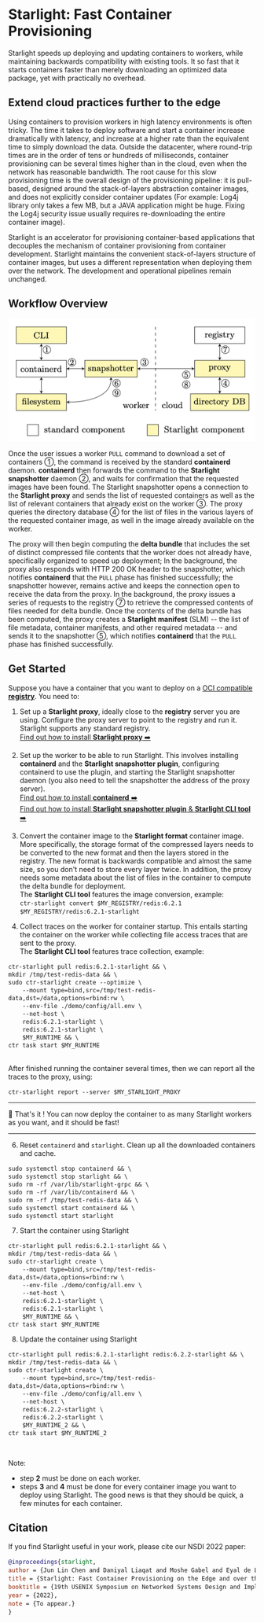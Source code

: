 # Starlight: Fast Container Provisioning
Starlight speeds up deploying and updating containers to workers, 
while maintaining backwards compatibility with existing tools.
It so fast that it starts containers faster than merely downloading an optimized data package, 
yet with practically no overhead.

## Extend cloud practices further to the edge
Using containers to provision workers in high latency environments is often tricky.
The time it takes to deploy software and start a container increase dramatically with latency, 
and increase at a higher rate than the equivalent time to simply download the data.
Outside the datacenter, where round-trip times are in the order of tens or hundreds of milliseconds, 
container provisioning can be several times higher than in the cloud, even when the network has reasonable bandwidth.
The root cause for this slow provisioning time is the overall design of the provisioning pipeline: 
it is pull-based, designed around the stack-of-layers abstraction container images, 
and does not explicitly consider container updates 
(For example: Log4j library only takes a few MB, 
but a JAVA application might be huge. 
Fixing the Log4j security issue usually requires re-downloading the entire container image). 

Starlight is an accelerator for provisioning container-based applications that 
decouples the mechanism of container provisioning from container development.
Starlight maintains the convenient stack-of-layers structure of container images, 
but uses a different representation when deploying them over the network.
The development and operational pipelines remain unchanged.

## Workflow Overview

![starlight-workflow](docs/starlight-workflow.png)

Once the user issues a worker `PULL` command to download a set of containers ①,
the command is received by the standard **containerd** daemon.
**containerd** then forwards the command to the **Starlight snapshotter** daemon ②, 
and waits for confirmation that the requested images have been found.
The Starlight snapshotter opens a connection to the **Starlight proxy** 
and sends the list of requested containers as well as the list of relevant containers that already exist on the worker ③. 
The proxy queries the directory database ④ for the list of files in the various layers of the 
requested container image, as well in the image already available on the worker.

The proxy will then begin computing the **delta bundle** that includes the set of distinct compressed file contents that the worker does not already have, specifically organized to speed up deployment;
In the background, the proxy also responds with HTTP 200 OK header to the snapshotter, which notifies **containerd** that the `PULL` phase has finished successfully; the snapshotter however, remains active and keeps the connection open to receive the data from the proxy.
In the background, the proxy issues a series of requests to the registry ⑦ to retrieve the compressed contents of files needed for delta bundle.
Once the contents of the delta bundle has been computed, the proxy creates a **Starlight manifest** (SLM) -- the list of file metadata, container manifests, and other required metadata -- and sends it to the snapshotter ⑤,
which notifies **containerd** that the `PULL` phase has finished successfully.

## Get Started

Suppose you have a container that you want to deploy 
on a [OCI compatible **registry**](https://github.com/distribution/distribution).
You need to:

1) Set up a **Starlight proxy**, 
ideally close to the **registry** server you are using. Configure the proxy server to point to the registry and run it.
Starlight supports any standard registry.
<br>[Find out how to install **Starlight proxy** ➡️](https://github.com/mc256/starlight/blob/master/docs/starlight-proxy.md) 


2) Set up the worker to be able to run Starlight. 
This involves 
installing **containerd** and the **Starlight snapshotter plugin**, 
configuring containerd to use the plugin, 
and starting the Starlight snapshotter daemon
(you also need to tell the snapshotter the address of the proxy server).
<br>[Find out how to install **containerd** ➡️](https://containerd.io/downloads/)
<br>[Find out how to install **Starlight snapshotter plugin** & **Starlight CLI tool** ➡️](https://github.com/mc256/starlight/blob/master/docs/starlight-snapshotter-cli.md)


4) Convert the container image to the **Starlight format** container image.
More specifically, the storage format of the compressed layers needs to be converted to the new format 
and then the layers stored in the registry. 
The new format is backwards compatible and almost the same size, 
so you don't need to store every layer twice.
In addition, the proxy needs some metadata about the list of files in the container to compute the delta bundle for deployment.
<br>The **Starlight CLI tool** features the image conversion, example:
<br>```ctr-starlight convert $MY_REGISTRY/redis:6.2.1 $MY_REGISTRY/redis:6.2.1-starlight```


5) Collect traces on the worker for container startup. 
This entails starting the container on the worker while collecting file access traces 
that are sent to the proxy.
<br>The **Starlight CLI tool** features trace collection, example:
```shell
ctr-starlight pull redis:6.2.1-starlight && \
mkdir /tmp/test-redis-data && \
sudo ctr-starlight create --optimize \
	--mount type=bind,src=/tmp/test-redis-data,dst=/data,options=rbind:rw \
	--env-file ./demo/config/all.env \
	--net-host \
	redis:6.2.1-starlight \
	redis:6.2.1-starlight \
    $MY_RUNTIME && \
ctr task start $MY_RUNTIME
```

<br> After finished running the container several times, then we can report all the traces to the proxy, using:

```shell
ctr-starlight report --server $MY_STARLIGHT_PROXY
```

---

🙌 That's it ! You can now deploy the container to as many Starlight workers as you want, and it should be fast!

---


6) Reset `containerd` and `starlight`. Clean up all the downloaded containers and cache.
```shell
sudo systemctl stop containerd && \
sudo systemctl stop starlight && \
sudo rm -rf /var/lib/starlight-grpc && \
sudo rm -rf /var/lib/containerd && \
sudo rm -rf /tmp/test-redis-data && \
sudo systemctl start containerd && \
sudo systemctl start starlight 
```


7) Start the container using Starlight
```shell
ctr-starlight pull redis:6.2.1-starlight && \
mkdir /tmp/test-redis-data && \
sudo ctr-starlight create \
	--mount type=bind,src=/tmp/test-redis-data,dst=/data,options=rbind:rw \
	--env-file ./demo/config/all.env \
	--net-host \
	redis:6.2.1-starlight \
	redis:6.2.1-starlight \
    $MY_RUNTIME && \
ctr task start $MY_RUNTIME
```


8) Update the container using Starlight
```shell
ctr-starlight pull redis:6.2.1-starlight redis:6.2.2-starlight && \
mkdir /tmp/test-redis-data && \
sudo ctr-starlight create \
	--mount type=bind,src=/tmp/test-redis-data,dst=/data,options=rbind:rw \
	--env-file ./demo/config/all.env \
	--net-host \
	redis:6.2.2-starlight \
	redis:6.2.2-starlight \
    $MY_RUNTIME_2 && \
ctr task start $MY_RUNTIME_2
```

<br>

Note:

- step **2** must be done on each worker.
- steps **3** and **4** must be done for every container image you want to deploy using Starlight. 
The good news is that they should be quick, a few minutes for each container.


## Citation
If you find Starlight useful in your work, please cite our NSDI 2022 paper:
```bibtex
@inproceedings{starlight,
author = {Jun Lin Chen and Daniyal Liaqat and Moshe Gabel and Eyal de Lara},
title = {Starlight: Fast Container Provisioning on the Edge and over the WAN },
booktitle = {19th USENIX Symposium on Networked Systems Design and Implementation (NSDI '22)},
year = {2022},
note = {To appear.}
}
```